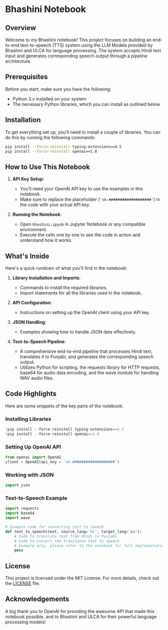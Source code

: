 # Bhashini Notebook

## Overview
Welcome to my Bhashini notebook! This project focuses on building an end-to-end text-to-speech (TTS) system using the LLM Models provided by Bhashini and ULCA for language processing. The system accepts Hindi text input and generates corresponding speech output through a pipeline architecture. 

## Prerequisites
Before you start, make sure you have the following:
- Python 3.x installed on your system
- The necessary Python libraries, which you can install as outlined below

## Installation
To get everything set up, you'll need to install a couple of libraries. You can do this by running the following commands:

```bash
pip install --force-reinstall typing-extensions==4.5
pip install --force-reinstall openai==1.8
```

## How to Use This Notebook
1. **API Key Setup**:
    - You'll need your OpenAI API key to use the examples in this notebook.
    - Make sure to replace the placeholder (`'sk-###################'`) in the code with your actual API key.

2. **Running the Notebook**:
    - Open `bhashini.ipynb` in Jupyter Notebook or any compatible environment.
    - Execute the cells one by one to see the code in action and understand how it works.

## What's Inside
Here's a quick rundown of what you'll find in the notebook:
1. **Library Installation and Imports**:
    - Commands to install the required libraries.
    - Import statements for all the libraries used in the notebook.

2. **API Configuration**:
    - Instructions on setting up the OpenAI client using your API key.

3. **JSON Handling**:
    - Examples showing how to handle JSON data effectively.

4. **Text-to-Speech Pipeline**:
    - A comprehensive end-to-end pipeline that processes Hindi text, translates it to Punjabi, and generates the corresponding speech output.
    - Utilizes Python for scripting, the requests library for HTTP requests, base64 for audio data encoding, and the wave module for handling WAV audio files.

## Code Highlights
Here are some snippets of the key parts of the notebook:

### Installing Libraries
```python
!pip install --force-reinstall typing-extensions==4.5
!pip install --force-reinstall openai==1.8
```

### Setting Up OpenAI API
```python
from openai import OpenAI
client = OpenAI(api_key = 'sk-###################')
```

### Working with JSON
```python
import json
```

### Text-to-Speech Example
```python
import requests
import base64
import wave

# Example code for converting text to speech
def text_to_speech(text, source_lang='hi', target_lang='pa'):
    # Code to translate text from Hindi to Punjabi
    # Code to convert the translated text to speech
    # Example only, please refer to the notebook for full implementation
    pass
```

## License
This project is licensed under the MIT License. For more details, check out the [LICENSE](LICENSE) file.

## Acknowledgements
A big thank you to OpenAI for providing the awesome API that made this notebook possible, and to Bhashini and ULCA for their powerful language processing models!
